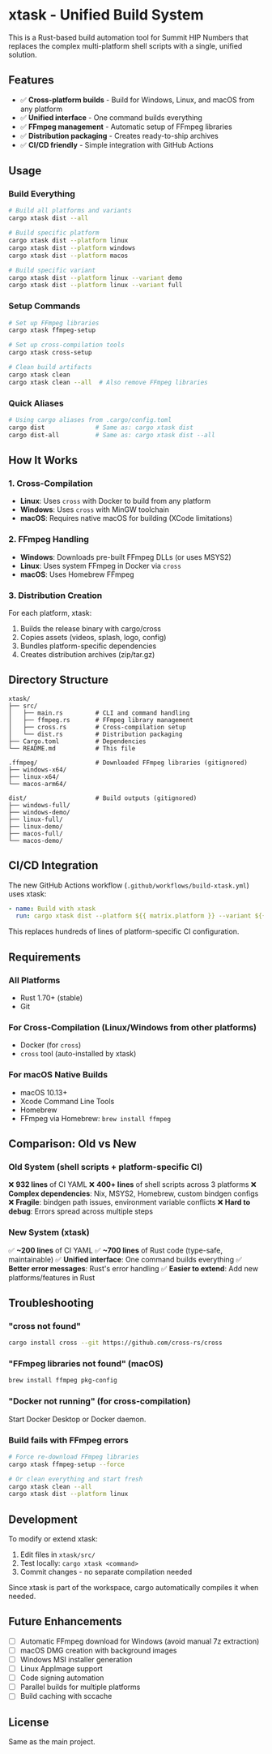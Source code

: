 # xtask - Unified Build System

This is a Rust-based build automation tool for Summit HIP Numbers that replaces the complex multi-platform shell scripts with a single, unified solution.

## Features

- ✅ **Cross-platform builds** - Build for Windows, Linux, and macOS from any platform
- ✅ **Unified interface** - One command builds everything
- ✅ **FFmpeg management** - Automatic setup of FFmpeg libraries
- ✅ **Distribution packaging** - Creates ready-to-ship archives
- ✅ **CI/CD friendly** - Simple integration with GitHub Actions

## Usage

### Build Everything

```bash
# Build all platforms and variants
cargo xtask dist --all

# Build specific platform
cargo xtask dist --platform linux
cargo xtask dist --platform windows
cargo xtask dist --platform macos

# Build specific variant
cargo xtask dist --platform linux --variant demo
cargo xtask dist --platform linux --variant full
```

### Setup Commands

```bash
# Set up FFmpeg libraries
cargo xtask ffmpeg-setup

# Set up cross-compilation tools
cargo xtask cross-setup

# Clean build artifacts
cargo xtask clean
cargo xtask clean --all  # Also remove FFmpeg libraries
```

### Quick Aliases

```bash
# Using cargo aliases from .cargo/config.toml
cargo dist              # Same as: cargo xtask dist
cargo dist-all          # Same as: cargo xtask dist --all
```

## How It Works

### 1. Cross-Compilation

- **Linux**: Uses `cross` with Docker to build from any platform
- **Windows**: Uses `cross` with MinGW toolchain
- **macOS**: Requires native macOS for building (XCode limitations)

### 2. FFmpeg Handling

- **Windows**: Downloads pre-built FFmpeg DLLs (or uses MSYS2)
- **Linux**: Uses system FFmpeg in Docker via `cross`
- **macOS**: Uses Homebrew FFmpeg

### 3. Distribution Creation

For each platform, xtask:
1. Builds the release binary with cargo/cross
2. Copies assets (videos, splash, logo, config)
3. Bundles platform-specific dependencies
4. Creates distribution archives (zip/tar.gz)

## Directory Structure

```
xtask/
├── src/
│   ├── main.rs         # CLI and command handling
│   ├── ffmpeg.rs       # FFmpeg library management
│   ├── cross.rs        # Cross-compilation setup
│   └── dist.rs         # Distribution packaging
├── Cargo.toml          # Dependencies
└── README.md           # This file

.ffmpeg/                # Downloaded FFmpeg libraries (gitignored)
├── windows-x64/
├── linux-x64/
└── macos-arm64/

dist/                   # Build outputs (gitignored)
├── windows-full/
├── windows-demo/
├── linux-full/
├── linux-demo/
├── macos-full/
└── macos-demo/
```

## CI/CD Integration

The new GitHub Actions workflow (`.github/workflows/build-xtask.yml`) uses xtask:

```yaml
- name: Build with xtask
  run: cargo xtask dist --platform ${{ matrix.platform }} --variant ${{ matrix.variant }}
```

This replaces hundreds of lines of platform-specific CI configuration.

## Requirements

### All Platforms
- Rust 1.70+ (stable)
- Git

### For Cross-Compilation (Linux/Windows from other platforms)
- Docker (for `cross`)
- `cross` tool (auto-installed by xtask)

### For macOS Native Builds
- macOS 10.13+
- Xcode Command Line Tools
- Homebrew
- FFmpeg via Homebrew: `brew install ffmpeg`

## Comparison: Old vs New

### Old System (shell scripts + platform-specific CI)

❌ **932 lines** of CI YAML
❌ **400+ lines** of shell scripts across 3 platforms
❌ **Complex dependencies**: Nix, MSYS2, Homebrew, custom bindgen configs
❌ **Fragile**: bindgen path issues, environment variable conflicts
❌ **Hard to debug**: Errors spread across multiple steps

### New System (xtask)

✅ **~200 lines** of CI YAML
✅ **~700 lines** of Rust code (type-safe, maintainable)
✅ **Unified interface**: One command builds everything
✅ **Better error messages**: Rust's error handling
✅ **Easier to extend**: Add new platforms/features in Rust

## Troubleshooting

### "cross not found"
```bash
cargo install cross --git https://github.com/cross-rs/cross
```

### "FFmpeg libraries not found" (macOS)
```bash
brew install ffmpeg pkg-config
```

### "Docker not running" (for cross-compilation)
Start Docker Desktop or Docker daemon.

### Build fails with FFmpeg errors
```bash
# Force re-download FFmpeg libraries
cargo xtask ffmpeg-setup --force

# Or clean everything and start fresh
cargo xtask clean --all
cargo xtask dist --platform linux
```

## Development

To modify or extend xtask:

1. Edit files in `xtask/src/`
2. Test locally: `cargo xtask <command>`
3. Commit changes - no separate compilation needed

Since xtask is part of the workspace, cargo automatically compiles it when needed.

## Future Enhancements

- [ ] Automatic FFmpeg download for Windows (avoid manual 7z extraction)
- [ ] macOS DMG creation with background images
- [ ] Windows MSI installer generation
- [ ] Linux AppImage support
- [ ] Code signing automation
- [ ] Parallel builds for multiple platforms
- [ ] Build caching with sccache

## License

Same as the main project.
